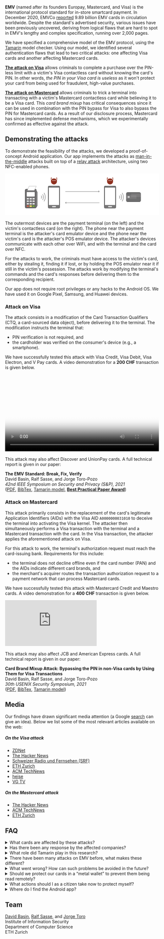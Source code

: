 **EMV** (named after its founders Europay, Mastercard, and Visa) is the international protocol standard for in-store smartcard payment. In December 2020, EMVCo [reported](https://www.emvco.com/wp-content/uploads/documents/EMVCo-Annual-Report-2020.pdf) 9.89 billion EMV cards in circulation worldwide. Despite the standard's advertised security, various issues have been previously uncovered, deriving from logical flaws that are hard to spot in EMV's lengthy and complex specification, running over 2,000 pages.

We have specified a comprehensive model of the EMV protocol, using the [Tamarin](https://tamarin-prover.github.io/) model checker. Using our model, we identified several authentication flaws that lead to two critical attacks: one affecting Visa cards and another affecting Mastercard cards.

[**The attack on Visa**](#attack-on-visa) allows criminals to complete a purchase over the PIN-less limit with a victim's Visa contactless card without knowing the card's PIN. In other words, *the PIN in your Visa card is useless* as it won't protect your card from being used for fraudulent, high-value purchases.

[**The attack on Mastercard**](#attack-on-mastercard) allows criminals to trick a terminal into transacting with a victim's  Mastercard contactless card while believing it to be a Visa card. This *card brand mixup* has critical consequences since it can be used in combination with the PIN bypass for Visa to also bypass the PIN for Mastercard cards. As a result of our disclosure process, Mastercard has since implemented defense mechanisms, which we experimentally confirmed as effective against the attack.

## Demonstrating the attacks

To demonstrate the feasibility of the attacks, we developed a proof-of-concept Android application. Our app implements the attacks as [man-in-the-middle](https://en.wikipedia.org/wiki/Man-in-the-middle_attack) attacks built on top of a [relay attack](https://en.wikipedia.org/wiki/Relay_attack) architecture, using two NFC-enabled phones.

![Image](assets/img/relay_attack.png "Relay attack")

The outermost devices are the payment terminal (on the left) and the victim's contactless card (on the right). The phone near the payment terminal is the attacker's card emulator device and the phone near the victim's card is the attacker's POS emulator device. The attacker's devices communicate with each other over WiFi, and with the terminal and the card over NFC.

For the attacks to work, the criminals must have access to the victim's card, either by stealing it, finding it if lost, or by holding the POS emulator near it if still in the victim's possession. The attacks work by modifying the terminal's commands and the card's responses before delivering them to the corresponding recipient.

Our app does not require root privileges or any hacks to the Android OS. We have used it on Google Pixel, Samsung, and Huawei devices.

### Attack on Visa

The attack consists in a modification of the Card Transaction Qualifiers (CTQ, a card-sourced data object), before delivering it to the terminal. The modification instructs the terminal that:
* PIN verification is not required, and
* the cardholder was verified on the consumer's device (e.g., a smartphone).

We have successfully tested this attack with Visa Credit, Visa Debit, Visa Electron, and V Pay cards. A video demonstration for a **200 CHF** transaction is given below<!-- (used to be available also on [YouTube](https://youtu.be/JyUsMLxCCt8))-->. <!--We also tested the attack in live terminals at actual stores. For all of our attack tests, we used our own credit/debit cards. No merchant or any other entities were defrauded.-->

<div id="demo-visa" class="demo" playsinline>
<!-- <iframe src="https://www.youtube-nocookie.com/embed/JyUsMLxCCt8" frameborder="0" allow="accelerometer; autoplay; encrypted-media; gyroscope; picture-in-picture" allowfullscreen></iframe> -->
<video width="100%" poster="assets/img/Visa200CHF-poster.png" controls>
	<source src="assets/video/Visa200CHF.mp4" type="video/mp4">
	<source src="assets/video/Visa200CHF.webm" type="video/webm">
	Your browser does not support the video tag.
</video>
</div>

This attack may also affect Discover and UnionPay cards. A full technical report is given in our paper:

<div class="box">
<b>The EMV Standard: Break, Fix, Verify</b><br />
David Basin, Ralf Sasse, and Jorge Toro-Pozo<br />
<em>42nd IEEE Symposium on Security and Privacy (S&P), 2021</em><br />
<span style="font-size: .9rem">
(<a href="https://ethz.ch/content/dam/ethz/special-interest/infk/inst-infsec/information-security-group-dam/research/publications/pub2021/emv-sp21.pdf">PDF</a>, 
<a href="https://ethz.ch/content/dam/ethz/special-interest/infk/inst-infsec/information-security-group-dam/research/publications/pub2021/BasinST21sp.bib">BibTex</a>, 
<a href="https://github.com/EMVrace/EMVerify">Tamarin model</a>, 
<a href="https://www.ieee-security.org/TC/SP2021/awards.html"><b>Best Practical Paper Award</b></a>)
</span>
</div>

### Attack on Mastercard

This attack primarily consists in the replacement of the card's legitimate Application Identifiers (AIDs) with the Visa AID `A0000000031010` to deceive the terminal into activating the Visa kernel. The attacker then simultaneously performs a Visa transaction with the terminal and a Mastercard transaction with the card. In the Visa transaction, the attacker applies the aforementioned attack on Visa.

For this attack to work, the terminal's authorization request must reach the card-issuing bank. Requirements for this include:
* the terminal does not decline offline even if the card number (PAN) and the AIDs indicate different card brands, and
* the merchant's acquirer routes the transaction authorization request to a payment network that can process Mastercard cards.

We have successfully tested this attack with Mastercard Credit and Maestro cards. A video demonstration for a **400 CHF** transaction is given below<!-- (available also on [YouTube](https://youtu.be/8d7UgIiMRBU))-->.

<div id="demo-mastercard" class="demo">
<iframe src="https://www.youtube-nocookie.com/embed/8d7UgIiMRBU" frameborder="0" allow="accelerometer; autoplay; encrypted-media; gyroscope; picture-in-picture" allowfullscreen></iframe>
<!--<video width="100%" poster="assets/img/Maestro400CHF-poster.png" controls>
	<source src="assets/video/Maestro400CHF.mp4" type="video/mp4">
	<source src="assets/video/Maestro400CHF.webm" type="video/webm">
	Your browser does not support the video tag.
</video>-->
</div>

This attack may also affect JCB and American Express cards. A full technical report is given in our paper:

<div class="box">
<b>Card Brand Mixup Attack: Bypassing the PIN in non-Visa cards by Using Them for Visa Transactions</b><br />
David Basin, Ralf Sasse, and Jorge Toro-Pozo<br />
<em>30th USENIX Security Symposium, 2021</em><br />
<span style="font-size: .9rem">
(<a href="https://ethz.ch/content/dam/ethz/special-interest/infk/inst-infsec/information-security-group-dam/research/publications/pub2021/sec21fall-basin.pdf">PDF</a>, 
<a href="https://ethz.ch/content/dam/ethz/special-interest/infk/inst-infsec/information-security-group-dam/research/publications/pub2021/BasinST21uss.bib">BibTex</a>, 
<a href="https://github.com/EMVrace/EMVerify-PAN-routing">Tamarin model</a>)
</span>
</div>

<!--
### Making the terminal accept fake offline transactions

This attack allows a criminal to use their own card to complete a low-value, offline transaction, while not being actually charged. The attack consists in a modification of a card-produced data object --the Application Cryptogram-- before delivering it to the terminal. The terminal cannot detect this modification; only the bank can, yet after the consumer/criminal is long gone with the goods.

This attack applies to both the Visa and Mastercard protocols. In the case of the latter, it only applies to transactions with (likely old) cards that do not support the CDA authentication method. For ethical reasons, we did not test this second attack in practice.-->

## Media

Our findings have drawn significant media attention (a Google [search](https://www.google.com/search?q=emv+pin+bypass+attack+eth) can give an idea). Below we list some of the most relevant articles available on the web:

<div class="row">
	<div class="col-sm-6">
		<h5>On the Visa attack</h5>
		<ul>
			<li><a href="https://www.zdnet.com/article/academics-bypass-pins-for-visa-contactless-payments/">ZDNet</a></li>
			<li><a href="https://thehackernews.com/2020/09/emv-payment-card-pin-hacking.html">The Hacker News</a></li>
			<!--<li><a href="https://developer.mastercard.com/blog/multi-layered-security-stops-pin-bypass/">Mastercard developers</a></li>-->
			<li><a href="https://www.srf.ch/news/schweiz/eth-forscher-warnen-sicherheitsluecke-bei-visa-kreditkarten-entdeckt">Schweizer Radio und Fernsehen (SRF)</a></li>
			<li><a href="https://ethz.ch/en/news-and-events/eth-news/news/2020/09/outsmarting-the-pin-code.html">ETH Zurich</a></li>
			<li><a href="https://technews.acm.org/archives.cfm?fo=2020-09-sep/sep-04-2020.html#1130993">ACM TechNews</a></li>
			<li><a href="https://www.heise.de/security/meldung/Zahlen-ohne-PIN-Forscher-knacken-Visas-NFC-Bezahlfunktion-4881555.html">heise</a></li>
			<li><a href="https://www.vgtv.no/video/205022/ny-svindelmetode-slik-kan-de-kopiere-kortet-ditt-i-koeen">VG TV</a></li>
		</ul>
	</div>
	<div class="col-sm-6">
		<h5>On the Mastercard attack</h5>
		<ul>
			<li><a href="https://thehackernews.com/2021/02/new-hack-lets-attackers-bypass.html">The Hacker News</a></li>
			<li><a href="https://technews.acm.org/archives.cfm?fo=2021-02-feb/feb-26-2021.html#1151729">ACM TechNews</a></li>
 			<li><a href="https://ethz.ch/en/news-and-events/eth-news/news/2021/02/security-flaw-detected-for-the-second-time-in-credit-cards.html">ETH Zurich</a></li>
		</ul>
	</div>
</div>

 
## FAQ

<!--<details>
<summary>What cards are affected by the PIN bypass attack?</summary>
<p>Modern contactless cards that run the Visa protocol, including Visa Credit, Visa Debit, Visa Electron, and V Pay cards. Discover and UnionPay might be affected too.</p>
</details>

<details>
<summary>Why is it possible to bypass the PIN in Visa cards?</summary>
<p>The card does not authenticate the data object that defines the cardholder verification method to be used, thus modifying this object is possible without detection.</p>
</details>

<details>
<summary>Is Mastercard exposed to the PIN bypass attack?</summary>
<p>No. In a Mastercard transaction, the card authenticates the data object that defines the cardholder verification method to be used, thus no modification of this object is possible without detection.</p>
</details>

<details>
<summary>What cards are affected by the offline attack?</summary>
<p>We have not tested this attack in practice and thus we don't know for certain. Based on our analysis, Visa and old Mastercard cards seem to be exposed.</p>
</details>-->

<details>
<summary>What cards are affected by these attacks?</summary>
<p>We have successfully bypassed the PIN for Visa Credit, Visa Debit, Visa Electron, V Pay, Mastercard Credit, and Maestro cards. Further EMV cards may be affected but we have no proof of this in the wild.</p>
</details>

<details>
<summary>Has there been any response by the affected companies?</summary>
<p>We have disclosed the attacks to both Visa and Mastercard. As a result of our successful disclosure process with Mastercard, the payment network has since implemented and rolled out defense mechanisms against the attack affecting their cards.</p>
</details>

<details>
<summary>What role did Tamarin play in this research?</summary>
<p>Tamarin is a state-of-the-art verification tool. With it, we analysed the full execution flow of an EMV transaction with unboundedly many executions occurring simultaneously in an adversarial environment, where all messages exchanged between the terminal and the card can be read/blocked/injected. The outcome of this analysis was the identification of the novel attacks we focus here, as well as the rediscovery of existing ones. We also used Tamarin to design and verify (under all adversarial conditions explained above) defenses to all attacks.</p>
</details>

<details>
<summary>There have been many attacks on EMV before, what makes these different?</summary>
<p>Practical attacks reported before are either conspicuous and thus hard to exploit in practice, or do not seem lucrative for criminals due to being possible for low-value purchases only. Our attacks allow criminals to carry out high-value fraudulent transactions and are performed using an app that looks just like a commercial payment app such as Apple Pay or Google Pay, thus evading detection.</p>
</details>

<details>
<summary>What went wrong? How can such problems be avoided in the future?</summary>
<p>Critical data sent by the card during a transaction are not authenticated. Complex systems such as EMV must be analyzed by automated tools, like model checkers. Humans cannot deal with the volume of execution steps and branches a complex system has, and so security breaches are often missed.</p>
</details>

<details>
<summary>Should we protect our cards in a “metal wallet” to prevent them being read remotely?</summary>
<p>This might help. Although you still have problems if they are lost or stolen.</p>
</details>

<details>
<summary>What actions should I as a citizen take now to protect myself?</summary>
<p>Protection measures recommended by banks apply. Block your card immediately upon realization it is lost or stolen. Check your bank statement regularly, and immediately report to your bank whenever you see an unrecognized transaction. Additionally, whenever you are carrying an EMV contactless card, make sure nobody is holding a device near it against your will. Also, be aware of your back pocket.</p>
</details>

<!--<details>
<summary>Do you have follow up plans?</summary>
<p>We plan to further refine our formal model in order to consider even more powerful adversaries. Also, we are open to working with Visa and EMV in implementing the fixes we have proposed as well as in verifying future versions of the standard.</p>
</details>-->

<details>
<summary>Where do I find the Android app?</summary>
<p>Nowhere. We do not make it available.</p>
</details>

<!--
## Acknowledgments

Parts of the code of our app were inspired by the apps [EMVemulator](https://github.com/MatusKysel/EMVemulator), [EMV-Card ROCA-Keytest](https://github.com/johnzweng/android-emv-key-test), and [SwipeYours](https://github.com/dimalinux/SwipeYours). We thank their authors. We also thank [EFT Lab](https://www.eftlab.com/) for making the lists of EMV tags and CA public keys available.-->

## Team

[David Basin](https://www.inf.ethz.ch/personal/basin/), [Ralf Sasse](https://people.inf.ethz.ch/rsasse/), and [Jorge Toro](https://jorgetp.github.io/)<br />
Institute of Information Security<br />
Department of Computer Science<br />
ETH Zurich
